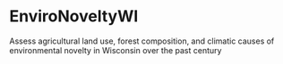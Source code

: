 # EnviroNoveltyWI
Assess agricultural land use, forest composition, and climatic causes of environmental novelty in Wisconsin over the past century
